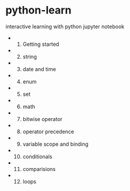 # python-learn

interactive learning with python jupyter notebook 

- 1. Getting started
- 2. string
- 3. date and time
- 4. enum
- 5. set
- 6. math
- 7. bitwise operator
- 8. operator precedence
- 9. variable scope and binding
- 10. conditionals
- 11. comparisions
- 12. loops